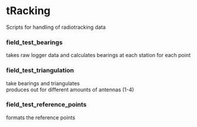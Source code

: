 # tRacking
Scripts for handling of radiotracking data

### field_test_bearings
takes raw logger data and calculates bearings at each station for each point

### field_test_triangulation
take bearings and triangulates</br>
produces out for different amounts of antennas (1-4)

### field_test_reference_points
formats the reference points
